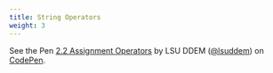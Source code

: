 ```yaml
---
title: String Operators
weight: 3
---
```


<p data-height="600" data-theme-id="33744" data-slug-hash="6d7aaa42a1365e32d6a3e3dde7c4ad24" data-default-tab="js" data-user="lsuddem" data-embed-version="2" data-pen-title="2.2 Assignment Operators" data-editable="true" class="codepen">See the Pen <a href="https://codepen.io/lsuddem/pen/6d7aaa42a1365e32d6a3e3dde7c4ad24/">2.2 Assignment Operators</a> by LSU DDEM (<a href="https://codepen.io/lsuddem">@lsuddem</a>) on <a href="https://codepen.io">CodePen</a>.</p>
<script async src="https://static.codepen.io/assets/embed/ei.js"></script>